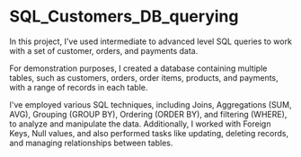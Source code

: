# SQL_Customers_DB_querying
In this project, I've used intermediate to advanced level SQL queries to work with a set of customer, orders, and payments data.

For demonstration purposes, I created a database containing multiple tables, such as customers, orders, order items, products, and payments, with a range of records in each table.

I've employed various SQL techniques, including Joins, Aggregations (SUM, AVG), Grouping (GROUP BY), Ordering (ORDER BY), and filtering (WHERE), to analyze and manipulate the data. Additionally, I worked with Foreign Keys, Null values, and also performed tasks like updating, deleting records, and managing relationships between tables.
